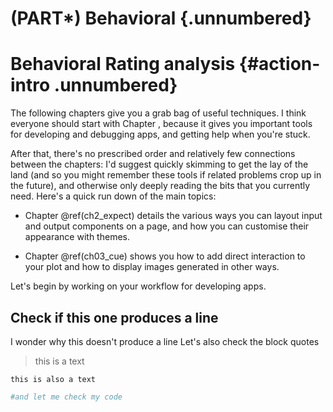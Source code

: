 # (PART\*) Behavioral {.unnumbered}

# Behavioral Rating analysis {#action-intro .unnumbered}

The following chapters give you a grab bag of useful techniques.
I think everyone should start with Chapter , because it gives you important tools for developing and debugging apps, and getting help when you're stuck.

After that, there's no prescribed order and relatively few connections between the chapters: I'd suggest quickly skimming to get the lay of the land (and so you might remember these tools if related problems crop up in the future), and otherwise only deeply reading the bits that you currently need.
Here's a quick run down of the main topics:

-   Chapter \@ref(ch2_expect) details the various ways you can layout input and output components on a page, and how you can customise their appearance with themes.

-   Chapter \@ref(ch03_cue) shows you how to add direct interaction to your plot and how to display images generated in other ways.


Let's begin by working on your workflow for developing apps.

## Check if this one produces a line
I wonder why this doesn't produce a line
Let's also check the block quotes

> this is a text

```
this is also a text
```


```r
#and let me check my code
```

